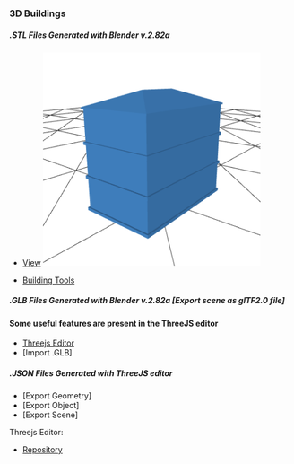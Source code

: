 ### 3D Buildings

##### .STL Files Generated with Blender v.2.82a
- [View](https://github.com/universalbit-dev/CityGenerator/blob/master/public/3d/buildings/building001.stl)
![building001](building0001.png "buildings")

- [Building Tools](https://ranjian0.github.io/building_tools/)
##### .GLB Files Generated with Blender v.2.82a      [Export scene as glTF2.0 file]

#### Some useful features are present in the ThreeJS editor
- [Threejs Editor](https://threejs.org/editor/)
- [Import .GLB]

##### .JSON Files Generated with ThreeJS editor
- [Export Geometry]
- [Export Object]
- [Export Scene]


Threejs Editor:
- [Repository](https://github.com/mrdoob/three.js/tree/master/editor)

